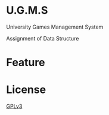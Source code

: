 # U.G.M.S
University Games Management System

Assignment of Data Structure

# Feature

# License
[GPLv3](https://github.com/BigPa/U.G.M.S/blob/master/LICENSE)
